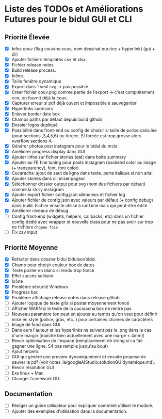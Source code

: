 # Liste des TODOs et Améliorations Futures pour le bidul GUI et CLI

## Priorité Élevée
- [x] Infos couv (flag couv/no couv, nom dessinat.eur.rice + hyperlink) (gui + cli)
- [x] Ajouter fichiers templates csv et xlsx.
- [x] Fichier release notes
- [x] Build release process.
- [x] Icône.
- [x] Taille fenêtre dynamique
- [x] Export dans 1 seul svg -> pas possible
- [x] Créer fichier couv.png comme partie de l'export -> c'est complétement con, on fournit déjà la couv.. 
- [x] Capturer erreur si pdf déjà ouvert et impossible à sauvegarder
- [x] Hyperlinks sponsors
- [x] Enlever border date box
- [x] Champs paths par défaut depuis build github
- [x] Dossier logos dupliqué
- [x] Possibilité dans front-end ou config de choisir si taille de police calculée (pour sections ,3,4,5,6) ou forcée. SI forcée est trop grosse alors overflow sections 4.
- [x] Générer photos post instagram pour le bidul du mois
- [x] Améliorer progress display dans GUI
- [x] Ajouter infos sur fichier stories (qté) dans boite summary
- [x] Ajouter au FE fine tuning pour posts instagram (backend color ou image (+ transparency), font, font color)
- [x] Cucaracha: ajout de saut de ligne dans texte. perte italique si non arial
- [x] Ajouter stories dans cli misenpageur
- [x] Sélectionner dossier output pour svg (nom des fichiers par défaut) comme la story instagram
- [x] Ajouter export fichier config.json silencieux et fichier log
- [x] Ajouter fichier de config.json avec valeurs par défaut (+ config débug) dans build. Fichier ensuite utilisé à runTime mais qui peut-être édité 
- [x] Améliorer niveaux de débug
- [ ] Config front-end (widgets, helpers, callbacks, etc) dans un fichier config dédié avec wrapper et nouvelle class pour ne pas avoir sur trop de fichiers `chqaue fois`
- [ ] Fix csv input

## Priorité Moyenne
- [x] Refactor dans dossier bidul.biduleur/bidul.
- [x] Champ pour choisir couleur box de dates
- [x] Texte poster en blanc si rendu trop foncé
- [x] Effet succès solitaire.
- [x] Icône
- [x] Problème sécurité Windows
- [x] Progress bar.
- [x] Problème affichage release notes dans release github
- [ ] Ajouter logique de texte gris si poster moyennement foncé
- [ ] Afficher WARN si le texte de la cucaracha box ne rentre pas
- [ ] Nouveau paramètre (on peut en ajouter au temps qu'on veut pour définir mise en style (police, gras, etc..) pour certaines chaines de caractères
- [ ] Image de fond dans GUI
- [ ] Dans ours l'auteur et les hyperlinks ne suivent pas le .png dans le cas d'une margin (marche bien actuellement avec une marge < 4mm))
- [ ] Revoir optimisation de l'espace (remplacement de string si ca fait gagner une ligne, S4 pas remplie jusqu'au bout)
- [ ] Ajout helpers.
- [ ] GUI qui génère une preview dynamiquement et ensuite propose de sauver le pdf (voir notes_ia/googleAIStudio.solutionGUIdynamique.md).
- [ ] Revoir résolution GUI
- [ ] Exe linux + Mac
- [ ] Changer framework GUI

## Documentation
- [ ] Rédiger un guide utilisateur pour expliquer comment utiliser le module.
- [ ] Ajouter des exemples d'utilisation dans la documentation.